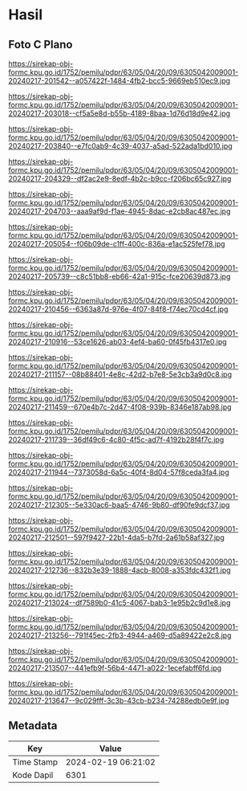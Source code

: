 # Hasil

## Foto C Plano

https://sirekap-obj-formc.kpu.go.id/1752/pemilu/pdpr/63/05/04/20/09/6305042009001-20240217-201542--a057422f-1484-4fb2-bcc5-9669eb510ec9.jpg

https://sirekap-obj-formc.kpu.go.id/1752/pemilu/pdpr/63/05/04/20/09/6305042009001-20240217-203018--cf5a5e8d-b55b-4189-8baa-1d76d18d9e42.jpg

https://sirekap-obj-formc.kpu.go.id/1752/pemilu/pdpr/63/05/04/20/09/6305042009001-20240217-203840--e7fc0ab9-4c39-4037-a5ad-522ada1bd010.jpg

https://sirekap-obj-formc.kpu.go.id/1752/pemilu/pdpr/63/05/04/20/09/6305042009001-20240217-204329--df2ac2e9-8edf-4b2c-b9cc-f206bc65c927.jpg

https://sirekap-obj-formc.kpu.go.id/1752/pemilu/pdpr/63/05/04/20/09/6305042009001-20240217-204703--aaa9af9d-f1ae-4945-8dac-e2cb8ac487ec.jpg

https://sirekap-obj-formc.kpu.go.id/1752/pemilu/pdpr/63/05/04/20/09/6305042009001-20240217-205054--f06b09de-c1ff-400c-836a-e1ac525fef78.jpg

https://sirekap-obj-formc.kpu.go.id/1752/pemilu/pdpr/63/05/04/20/09/6305042009001-20240217-205739--c8c51bb8-eb66-42a1-915c-fce20639d873.jpg

https://sirekap-obj-formc.kpu.go.id/1752/pemilu/pdpr/63/05/04/20/09/6305042009001-20240217-210456--6363a87d-976e-4f07-84f8-f74ec70cd4cf.jpg

https://sirekap-obj-formc.kpu.go.id/1752/pemilu/pdpr/63/05/04/20/09/6305042009001-20240217-210916--53ce1626-ab03-4ef4-ba60-0f45fb4317e0.jpg

https://sirekap-obj-formc.kpu.go.id/1752/pemilu/pdpr/63/05/04/20/09/6305042009001-20240217-211157--08b88401-4e8c-42d2-b7e8-5e3cb3a9d0c8.jpg

https://sirekap-obj-formc.kpu.go.id/1752/pemilu/pdpr/63/05/04/20/09/6305042009001-20240217-211459--670e4b7c-2d47-4f08-939b-8346e187ab98.jpg

https://sirekap-obj-formc.kpu.go.id/1752/pemilu/pdpr/63/05/04/20/09/6305042009001-20240217-211739--36df49c6-4c80-4f5c-ad7f-4192b28f4f7c.jpg

https://sirekap-obj-formc.kpu.go.id/1752/pemilu/pdpr/63/05/04/20/09/6305042009001-20240217-211944--7373058d-6a5c-40f4-8d04-57f8ceda3fa4.jpg

https://sirekap-obj-formc.kpu.go.id/1752/pemilu/pdpr/63/05/04/20/09/6305042009001-20240217-212305--5e330ac6-baa5-4746-9b80-df90fe9dcf37.jpg

https://sirekap-obj-formc.kpu.go.id/1752/pemilu/pdpr/63/05/04/20/09/6305042009001-20240217-212501--597f9427-22b1-4da5-b7fd-2a61b58af327.jpg

https://sirekap-obj-formc.kpu.go.id/1752/pemilu/pdpr/63/05/04/20/09/6305042009001-20240217-212736--832b3e39-1888-4acb-8008-a353fdc432f1.jpg

https://sirekap-obj-formc.kpu.go.id/1752/pemilu/pdpr/63/05/04/20/09/6305042009001-20240217-213024--df7589b0-41c5-4067-bab3-1e95b2c9d1e8.jpg

https://sirekap-obj-formc.kpu.go.id/1752/pemilu/pdpr/63/05/04/20/09/6305042009001-20240217-213256--791f45ec-2fb3-4944-a469-d5a89422e2c8.jpg

https://sirekap-obj-formc.kpu.go.id/1752/pemilu/pdpr/63/05/04/20/09/6305042009001-20240217-213507--441efb9f-56b4-4471-a022-1ecefabff6fd.jpg

https://sirekap-obj-formc.kpu.go.id/1752/pemilu/pdpr/63/05/04/20/09/6305042009001-20240217-213647--9c029fff-3c3b-43cb-b234-74288edb0e9f.jpg


## Metadata

| Key        | Value               |
| ---------- | ------------------- |
| Time Stamp | 2024-02-19 06:21:02 |
| Kode Dapil | 6301                |



